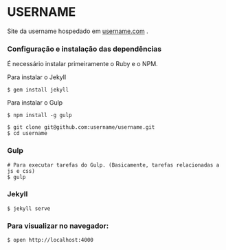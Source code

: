 # USERNAME

Site da username hospedado em [username.com](http://www.username.com) .


### Configuração e instalação das dependências
É necessário instalar primeiramente o Ruby e o NPM.

Para instalar o Jekyll
```
$ gem install jekyll
```

Para instalar o Gulp
```
$ npm install -g gulp
```

```
$ git clone git@github.com:username/username.git
$ cd username
```

### Gulp

```
# Para executar tarefas do Gulp. (Basicamente, tarefas relacionadas a js e css)
$ gulp
```

### Jekyll

```
$ jekyll serve
```

### Para visualizar no navegador:

```
$ open http://localhost:4000
```
